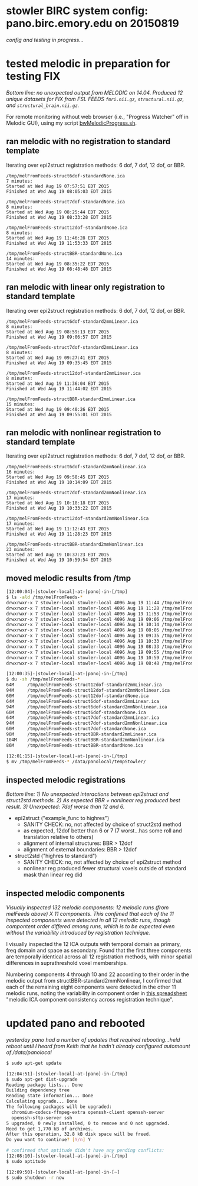 # stowler BIRC system config: pano.birc.emory.edu on 20150819

_config and testing in progress..._

# tested melodic in preparation for testing FIX

_Bottom line: no unexpected output from MELODIC on 14.04. Produced 12 unique datasets for FIX from FSL FEEDS `fmri.nii.gz`, `structural.nii.gz`, and `structural_brain.nii.gz`._

For remote monitoring without web browser (i.e., "Progress Watcher" off in Melodic GUI), using my script [bwMelodicProgress.sh](https://github.com/stowler/brainwhere/blob/master/bwMelodicProgress.sh).

## ran melodic with no registration to standard template

Iterating over epi2struct registration methods: 6 dof, 7 dof, 12 dof, or BBR.

```
/tmp/melFromFeeds-struct6dof-standardNone.ica
7 minutes:
Started at Wed Aug 19 07:57:51 EDT 2015
Finished at Wed Aug 19 08:05:03 EDT 2015

/tmp/melFromFeeds-struct7dof-standardNone.ica
8 minutes:
Started at Wed Aug 19 08:25:44 EDT 2015
Finished at Wed Aug 19 08:33:28 EDT 2015

/tmp/melFromFeeds-struct12dof-standardNone.ica
8 minutes:
Started at Wed Aug 19 11:46:28 EDT 2015
Finished at Wed Aug 19 11:53:33 EDT 2015

/tmp/melFromFeeds-structBBR-standardNone.ica
14 minutes:
Started at Wed Aug 19 08:35:22 EDT 2015
Finished at Wed Aug 19 08:48:48 EDT 2015

```

## ran melodic with linear only registration to standard template

Iterating over epi2struct registration methods: 6 dof, 7 dof, 12 dof, or BBR.

```
/tmp/melFromFeeds-struct6dof-standard2mmLinear.ica
8 minutes:
Started at Wed Aug 19 08:59:13 EDT 2015
Finished at Wed Aug 19 09:06:57 EDT 2015

/tmp/melFromFeeds-struct7dof-standard2mmLinear.ica
8 minutes:
Started at Wed Aug 19 09:27:41 EDT 2015
Finished at Wed Aug 19 09:35:45 EDT 2015

/tmp/melFromFeeds-struct12dof-standard2mmLinear.ica
8 minutes:
Started at Wed Aug 19 11:36:04 EDT 2015
Finished at Wed Aug 19 11:44:02 EDT 2015

/tmp/melFromFeeds-structBBR-standard2mmLinear.ica
15 minutes:
Started at Wed Aug 19 09:40:26 EDT 2015
Finished at Wed Aug 19 09:55:01 EDT 2015
```

## ran melodic with nonlinear registration to standard template

Iterating over epi2struct registration methods: 6 dof, 7 dof, 12 dof, or BBR.

```
/tmp/melFromFeeds-struct6dof-standard2mmNonlinear.ica
16 minutes:
Started at Wed Aug 19 09:58:45 EDT 2015
Finished at Wed Aug 19 10:14:09 EDT 2015

/tmp/melFromFeeds-struct7dof-standard2mmNonlinear.ica
17 minutes:
Started at Wed Aug 19 10:18:18 EDT 2015
Finished at Wed Aug 19 10:33:22 EDT 2015

/tmp/melFromFeeds-struct12dof-standard2mmNonlinear.ica
17 minutes:
Started at Wed Aug 19 11:12:43 EDT 2015
Finished at Wed Aug 19 11:28:23 EDT 2015

/tmp/melFromFeeds-structBBR-standard2mmNonlinear.ica
23 minutes:
Started at Wed Aug 19 10:37:23 EDT 2015
Finished at Wed Aug 19 10:59:54 EDT 2015
```

## moved melodic results from /tmp

```bash
[12:00:04]-[stowler-local]-at-[pano]-in-[/tmp]
$ ls -ald /tmp/melFromFeeds-*
drwxrwxr-x 7 stowler-local stowler-local 4096 Aug 19 11:44 /tmp/melFromFeeds-struct12dof-standard2mmLinear.ica
drwxrwxr-x 7 stowler-local stowler-local 4096 Aug 19 11:28 /tmp/melFromFeeds-struct12dof-standard2mmNonlinear.ica
drwxrwxr-x 7 stowler-local stowler-local 4096 Aug 19 11:53 /tmp/melFromFeeds-struct12dof-standardNone.ica
drwxrwxr-x 7 stowler-local stowler-local 4096 Aug 19 09:06 /tmp/melFromFeeds-struct6dof-standard2mmLinear.ica
drwxrwxr-x 7 stowler-local stowler-local 4096 Aug 19 10:14 /tmp/melFromFeeds-struct6dof-standard2mmNonlinear.ica
drwxrwxr-x 7 stowler-local stowler-local 4096 Aug 19 08:05 /tmp/melFromFeeds-struct6dof-standardNone.ica
drwxrwxr-x 7 stowler-local stowler-local 4096 Aug 19 09:35 /tmp/melFromFeeds-struct7dof-standard2mmLinear.ica
drwxrwxr-x 7 stowler-local stowler-local 4096 Aug 19 10:33 /tmp/melFromFeeds-struct7dof-standard2mmNonlinear.ica
drwxrwxr-x 7 stowler-local stowler-local 4096 Aug 19 08:33 /tmp/melFromFeeds-struct7dof-standardNone.ica
drwxrwxr-x 7 stowler-local stowler-local 4096 Aug 19 09:55 /tmp/melFromFeeds-structBBR-standard2mmLinear.ica
drwxrwxr-x 7 stowler-local stowler-local 4096 Aug 19 10:59 /tmp/melFromFeeds-structBBR-standard2mmNonlinear.ica
drwxrwxr-x 7 stowler-local stowler-local 4096 Aug 19 08:48 /tmp/melFromFeeds-structBBR-standardNone.ica

[12:00:35]-[stowler-local]-at-[pano]-in-[/tmp]
$ du -sh /tmp/melFromFeeds-*
64M     /tmp/melFromFeeds-struct12dof-standard2mmLinear.ica
94M     /tmp/melFromFeeds-struct12dof-standard2mmNonlinear.ica
60M     /tmp/melFromFeeds-struct12dof-standardNone.ica
64M     /tmp/melFromFeeds-struct6dof-standard2mmLinear.ica
94M     /tmp/melFromFeeds-struct6dof-standard2mmNonlinear.ica
60M     /tmp/melFromFeeds-struct6dof-standardNone.ica
64M     /tmp/melFromFeeds-struct7dof-standard2mmLinear.ica
94M     /tmp/melFromFeeds-struct7dof-standard2mmNonlinear.ica
60M     /tmp/melFromFeeds-struct7dof-standardNone.ica
90M     /tmp/melFromFeeds-structBBR-standard2mmLinear.ica
104M    /tmp/melFromFeeds-structBBR-standard2mmNonlinear.ica
86M     /tmp/melFromFeeds-structBBR-standardNone.ica

[12:01:15]-[stowler-local]-at-[pano]-in-[/tmp]
$ mv /tmp/melFromFeeds-* /data/panolocal/tempStowler/
```

## inspected melodic registrations 

_Bottom line: 1) No unexpected interactions between epi2struct and struct2std methods. 2) As expected BBR + nonlinear reg produced best result. 3) Unexpected: 7dof worse than 12 and 6._

- epi2struct ("example_func to highres")
   - SANITY CHECK: no, not affected by choice of struct2std method
   - as expected, 12dof better than 6 or 7 (7 worst...has some roll and translation relative to others)
   - alignment of internal structures: BBR > 12dof
   - alignment of external boundaries: BBR > 12dof
- struct2std ("highres to standard")
   - SANITY CHECK: no, not affected by choice of epi2struct method
   - nonlinear reg produced fewer structural voxels outside of standard mask than linear reg did 

## inspected melodic components 

_Visually inspected 132 melodic components: 12 melodic runs (from melFeeds above) X 11 components. This confimed that each of the 11 inspected components were detected in all 12 melodic runs, though compontent order differed among runs, which is to be expected even without the variability introduced by registration technique._

I visually inspected the 12 ICA outputs with temporal domain as primary, freq domain and space as secondary. Found that the first three components are temporally identical across all 12 registration methods, with minor spatial differences in suprathreshold voxel memberships.

Numbering components 4 through 10 and 22 according to their order in the melodic output from structBBR-standard2mmNonlinear, I confirmed that each of the remaining eight components were detected in the other 11 melodic runs, noting the variability in component order in [this spreadsheet][] "melodic ICA component consistency across registration technique".

[this spreadsheet]: https://docs.google.com/spreadsheets/d/1HaL5tTo4QJFgPWm8YkN_l3rYkZSHbKsh_M75eziGEJw/edit?usp=sharing

# updated pano and rebooted

_yesterday pano had a number of updates that required rebooting...held reboot until I heard from Keith that he hadn't already configured automount of /data/panolocal_

```bash
$ sudo apt-get update

[12:04:51]-[stowler-local]-at-[pano]-in-[/tmp]
$ sudo apt-get dist-upgrade
Reading package lists... Done
Building dependency tree
Reading state information... Done
Calculating upgrade... Done
The following packages will be upgraded:
  chromium-codecs-ffmpeg-extra openssh-client openssh-server
  openssh-sftp-server ssh
5 upgraded, 0 newly installed, 0 to remove and 0 not upgraded.
Need to get 1,770 kB of archives.
After this operation, 32.8 kB disk space will be freed.
Do you want to continue? [Y/n] Y

# confirmed that aptitude didn't have any pending conflicts:
[12:08:10]-[stowler-local]-at-[pano]-in-[/tmp]
$ sudo aptitude

[12:09:50]-[stowler-local]-at-[pano]-in-[~]
$ sudo shutdown -r now
```

